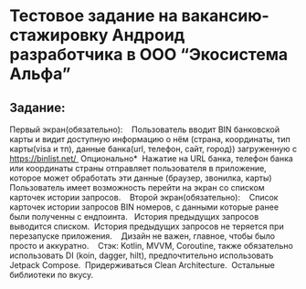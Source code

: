 # Тестовое задание на вакансию-стажировку Андроид разработчика в ООО “Экосистема Альфа”

## Задание:
Первый экран(обязательно): 
 
Пользователь вводит BIN банковской карты и видит доступную информацию о нём (страна, координаты, тип карты(visa и тп), данные банка(url, телефон, сайт, город)) загруженную с https://binlist.net/ 
Опционально* 
Нажатие на URL банка, телефон банка или координаты страны отправляет пользователя в приложение, которое может обработать эти данные (браузер, звонилка, карты)  
Пользователь имеет возможность перейти на экран со списком карточек истории запросов. 
 
Второй экран(обязательно): 
 
Список карточек истории запросов BIN номеров, с данными которые ранее были полученны с ендпоинта.  
История предыдущих запросов выводится списком. 
История предыдущих запросов не теряется при перезапуске приложения. 
 
Дизайн не важен, главное, чтобы было просто и аккуратно. 
 
Стэк:
Kotlin, MVVM, Coroutine, также обязательно использовать DI (koin, dagger, hilt), предпочтительно использовать Jetpack Compose. 
Придерживаться Clean Architecture. 
Остальные библиотеки по вкусу. 
